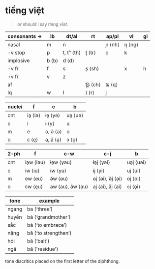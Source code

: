 # tiếng việt

> or should i say *tíəng vîət*.
> 

| consonants → | lb | dt/al | rt | ap/pl | vl | gl |
| --- | --- | --- | --- | --- | --- | --- |
| nasal | m | n |  | ɲ ⟨nh⟩ | ŋ ⟨ng⟩ |  |
| -v stop | p | t, tʰ ⟨th⟩ | ʈ ⟨tr⟩ | c | k |  |
| implosive | ɓ ⟨b⟩ | ɗ ⟨d⟩ |  |  |  |  |
| -v fr | f | s | ʂ ⟨sh⟩ |  | x | h |
| +v fr | v | z |  |  |  |  |
| af |  |  | ʈ͡ʂ ⟨ch⟩ | ʨ ⟨q⟩ |  |  |
| lq | w | l | ɺ ⟨r⟩ | j |  |  |

| nuclei | f | c | b |
| --- | --- | --- | --- |
| cnt | iə̯ ⟨iə⟩ | ɨə̯ ⟨yə⟩ | uə̯ ⟨uə⟩ |
| c | i | ɨ ⟨y⟩ | u |
| m | e | ə, ə̆ ⟨ǝ̣⟩ | o |
| o | ɛ ⟨ę⟩ | a, ă ⟨ạ⟩ | ɔ ⟨ǫ⟩ |

| 2-ph | f | c-w | c-j | b |
| --- | --- | --- | --- | --- |
| cnt | iə̯w ⟨iəu⟩ | ɨə̯w ⟨yəu⟩ | ɨə̯j ⟨yəi⟩ | uə̯j ⟨uəi⟩ |
| c | iw ⟨iu⟩ | ɨw ⟨yu⟩ | ɨj ⟨yi⟩ | uj ⟨ui⟩ |
| m | ew ⟨eu⟩ | ə̆w ⟨ǝu⟩ | əj ⟨ǝi⟩, ə̆j ⟨ǝ̣i⟩ | oj ⟨oi⟩ |
| o | ɛw ⟨ęu⟩ | aw ⟨au⟩, ăw ⟨ạu⟩ | aj ⟨ai⟩, ăj ⟨ại⟩ | ɔj ⟨ǫi⟩ |

| tone | example |
| --- | --- |
| ngang | ba (‘three’) |
| huyền | bà (‘grandmother’) |
| sắc | bá (‘to embrace’) |
| nặng | bâ (‘to strengthen’) |
| hỏi | bǎ (‘bait’) |
| ngã | bã ('residue') |

tone diacritics placed on the first letter of the diphthong.
